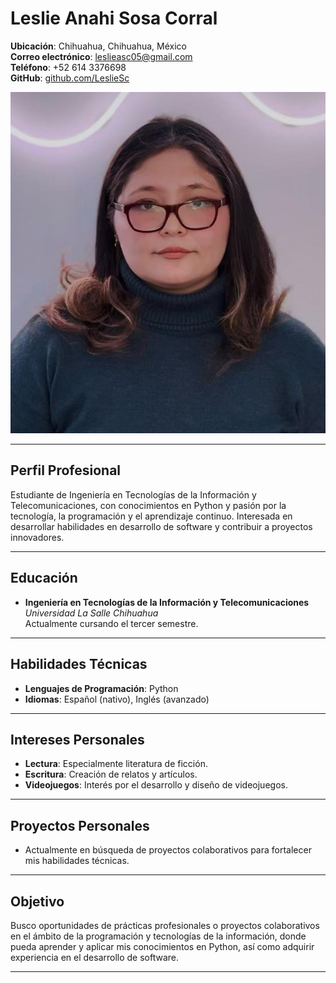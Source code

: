 # Leslie Anahi Sosa Corral
**Ubicación**: Chihuahua, Chihuahua, México  
**Correo electrónico**: [leslieasc05@gmail.com](mailto:leslieasc05@gmail.com)  
**Teléfono**: +52 614 3376698  
**GitHub**: [github.com/LeslieSc](https://github.com/LeslieSc)  

![Fotografía de Leslie Anahi Sosa Corral](cv.jpg)

---

## Perfil Profesional
Estudiante de Ingeniería en Tecnologías de la Información y Telecomunicaciones, con conocimientos en Python y pasión por la tecnología, la programación y el aprendizaje continuo. Interesada en desarrollar habilidades en desarrollo de software y contribuir a proyectos innovadores.

---

## Educación
- **Ingeniería en Tecnologías de la Información y Telecomunicaciones**  
  *Universidad La Salle Chihuahua*  
  Actualmente cursando el tercer semestre.

---

## Habilidades Técnicas
- **Lenguajes de Programación**: Python
- **Idiomas**: Español (nativo), Inglés (avanzado)

---

## Intereses Personales
- **Lectura**: Especialmente literatura de ficción.
- **Escritura**: Creación de relatos y artículos.
- **Videojuegos**: Interés por el desarrollo y diseño de videojuegos.

---

## Proyectos Personales
- Actualmente en búsqueda de proyectos colaborativos para fortalecer mis habilidades técnicas.

---

## Objetivo
Busco oportunidades de prácticas profesionales o proyectos colaborativos en el ámbito de la programación y tecnologías de la información, donde pueda aprender y aplicar mis conocimientos en Python, así como adquirir experiencia en el desarrollo de software.

---
